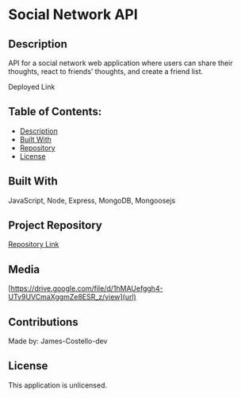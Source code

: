 # Social Network API

## Description

API for a social network web application where users can share their thoughts, react to friends’ thoughts, and create a friend list.

Deployed Link

## Table of Contents:

- [Description](#description)
- [Built With](#built-with)
- [Repository](#repository)
- [License](#license)

## Built With

JavaScript, Node, Express, MongoDB, Mongoosejs

## Project Repository

[Repository Link](https://github.com/JamesCostello-dev/super-journey)

## Media
[https://drive.google.com/file/d/1hMAUefggh4-UTv9UVCmaXggmZe8ESR_z/view](url)

## Contributions

Made by: James-Costello-dev

## License

This application is unlicensed.
